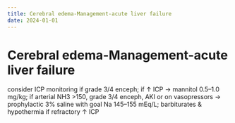 ```yaml
---
title: Cerebral edema-Management-acute liver failure
date: 2024-01-01
---
```

# Cerebral edema-Management-acute liver failure

consider ICP monitoring if grade 3/4 enceph; if ↑ ICP → mannitol 0.5–1.0 mg/kg; if arterial NH3 >150, grade 3/4 enceph, AKI or on vasopressors → prophylactic 3% saline with goal Na 145–155 mEq/L; barbiturates & hypothermia if refractory ↑ ICP
